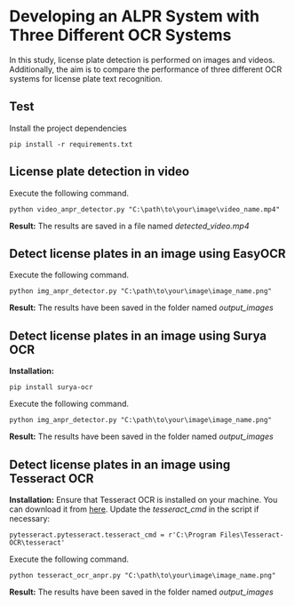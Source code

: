# Developing an ALPR System with Three Different OCR Systems
In this study, license plate detection is performed on images and videos. Additionally, the aim is to compare the performance of three different OCR systems for license plate text recognition.
## Test ##
Install the project dependencies

```shell
pip install -r requirements.txt
```


## License plate detection in video ##
Execute the following command.

```shell
python video_anpr_detector.py "C:\path\to\your\image\video_name.mp4"
```
**Result:**
The results are saved in a file named *detected_video.mp4*

## Detect license plates in an image using EasyOCR ##
Execute the following command.

```shell
python img_anpr_detector.py "C:\path\to\your\image\image_name.png"
```
**Result:**
The results have been saved in the folder named *output_images*

## Detect license plates in an image using Surya OCR ##
**Installation:** 
```shell
pip install surya-ocr
```

Execute the following command.

```shell
python img_anpr_detector.py "C:\path\to\your\image\image_name.png"
```
**Result:**
The results have been saved in the folder named *output_images*

## Detect license plates in an image using Tesseract OCR ##
**Installation:** 
Ensure that Tesseract OCR is installed on your machine. You can download it from [here](https://github.com/tesseract-ocr/tesseract). Update the *tesseract_cmd* in the script if necessary:
```shell
pytesseract.pytesseract.tesseract_cmd = r'C:\Program Files\Tesseract-OCR\tesseract'

```
Execute the following command.

```shell
python tesseract_ocr_anpr.py "C:\path\to\your\image\image_name.png"
```
**Result:**
The results have been saved in the folder named *output_images*

